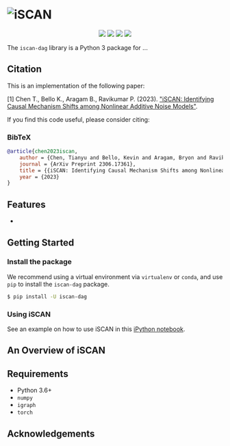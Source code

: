 # ![iSCAN](https://raw.githubusercontent.com/kevinsbello/iscan/master/logo/%E2%80%8Eiscan.png)

<div align=center>
  <a href="https://pypi.org/project/iscan-dag"><img src="https://img.shields.io/pypi/v/iscan-dag"></a>
  <a href="https://pypi.org/project/iscan-dag"><img src="https://img.shields.io/pypi/pyversions/iscan-dag"></a>
  <a href="https://pypi.org/project/iscan-dag"><img src="https://img.shields.io/pypi/wheel/iscan-dag"></a>
  <!-- <a href="https://pypistats.org/packages/iscan-dag"><img src="https://img.shields.io/pypi/dm/iscan-dag"></a> -->
  <a href="https://pypi.org/project/iscan-dag"><img src="https://img.shields.io/pypi/l/iscan-dag"></a>
</div>


The `iscan-dag` library is a Python 3 package for ...


## Citation

This is an implementation of the following paper:

[1] Chen T., Bello K., Aragam B., Ravikumar P. (2023). ["iSCAN: Identifying Causal Mechanism Shifts among Nonlinear Additive Noise Models"][iscan]. 

[iscan]: https://arxiv.org/abs/2306.17361

If you find this code useful, please consider citing:

### BibTeX

```bibtex
@article{chen2023iscan,
    author = {Chen, Tianyu and Bello, Kevin and Aragam, Bryon and Ravikumar, Pradeep},
    journal = {ArXiv Preprint 2306.17361},
    title = {{iSCAN: Identifying Causal Mechanism Shifts among Nonlinear Additive Noise Models}},
    year = {2023}
}
```

## Features

- 

## Getting Started

### Install the package

We recommend using a virtual environment via `virtualenv` or `conda`, and use `pip` to install the `iscan-dag` package.
```bash
$ pip install -U iscan-dag
```

### Using iSCAN

See an example on how to use iSCAN in this [iPython notebook][example].

[example]: https://github.com/kevinsbello/iscan/blob/master/example/example.ipynb

## An Overview of iSCAN



## Requirements

- Python 3.6+
- `numpy`
- `igraph`
- `torch`

## Acknowledgements
